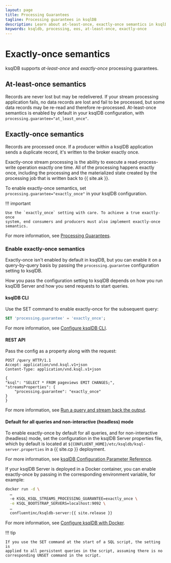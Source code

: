 ```yaml
---
layout: page
title: Processing Guarantees
tagline: Processing guarantees in ksqlDB
description: Learn about at-least-once, exactly-once semantics in ksqlDB
keywords: ksqldb, processing, eos, at-least-once, exactly-once
---
```


# Exactly-once semantics

ksqlDB supports *at-least-once* and *exactly-once* processing guarantees.

At-least-once semantics
-----------------------

Records are never lost but may be redelivered. If your stream processing
application fails, no data records are lost and fail to be processed, but some
data records may be re-read and therefore re-processed. At-least-once semantics
is enabled by default in your ksqlDB configuration, with
`processing.guarantee="at_least_once"`.

Exactly-once semantics
----------------------

Records are processed once. If a producer within a ksqlDB application
sends a duplicate record, it's written to the broker exactly once.

Exactly-once stream processing is the ability to execute a read-process-write
operation exactly one time. All of the processing happens exactly once,
including the processing and the materialized state created by the processing
job that is written back to {{ site.ak }}.

To enable exactly-once semantics, set `processing.guarantee="exactly_once"` in
your ksqlDB configuration.

!!! important

    Use the `exactly_once` setting with care. To achieve a true exactly-once
    system, end consumers and producers must also implement exactly-once
    semantics.

For more information, see
[Processing Guarantees](https://docs.confluent.io/current/streams/concepts.html#processing-guarantees).

### Enable exactly-once semantics

Exactly-once isn't enabled by default in ksqlDB, but you can enable it on a
query-by-query basis by passing the `processing.guarantee` configuration setting
to ksqlDB.

How you pass the configuration setting to ksqlDB depends on how you
run ksqlDB Server and how you send requests to start queries.

#### ksqlDB CLI

Use the SET command to enable exactly-once for the subsequent
query:

```sql
SET 'processing.guarantee' = 'exactly_once';
```

For more information, see
[Configure ksqlDB CLI](../operate-and-deploy/installation/cli-config.md).

#### REST API

Pass the config as a property along with the request:

```http
POST /query HTTP/1.1
Accept: application/vnd.ksql.v1+json
Content-Type: application/vnd.ksql.v1+json

{
"ksql": "SELECT * FROM pageviews EMIT CHANGES;",
"streamsProperties": {
    "processing.guarantee": "exactly_once"
}
}
```

For more information, see
[Run a query and stream back the output](../developer-guide/ksqldb-rest-api/query-endpoint.md).

#### Default for all queries and non-interactive (headless) mode

To enable exactly-once by default for all queries, and for non-interactive
(headless) mode, set the configuration in the ksqlDB Server properties file,
which by default is located at
`${CONFLUENT_HOME}/etc/ksqldb/ksql-server.properties` in a {{ site.cp }}
deployment.

For more information, see
[ksqlDB Configuration Parameter Reference](../operate-and-deploy/installation/server-config/config-reference.md).

If your ksqlDB Server is deployed in a Docker container, you can enable 
exactly-once by passing in the corresponding environment variable, for example:

```bash
docker run -d \
  … 
  -e KSQL_KSQL_STREAMS_PROCESSING_GUARANTEE=exactly_once \
  -e KSQL_BOOTSTRAP_SERVERS=localhost:9092 \
  … 
  confluentinc/ksqldb-server:{{ site.release }}
```

For more information, see
[Configure ksqlDB with Docker](../operate-and-deploy/installation/install-ksqldb-with-docker.md).


!!! tip

    If you use the SET command at the start of a SQL script, the setting is
    applied to all persistent queries in the script, assuming there is no
    corresponding UNSET command in the script.